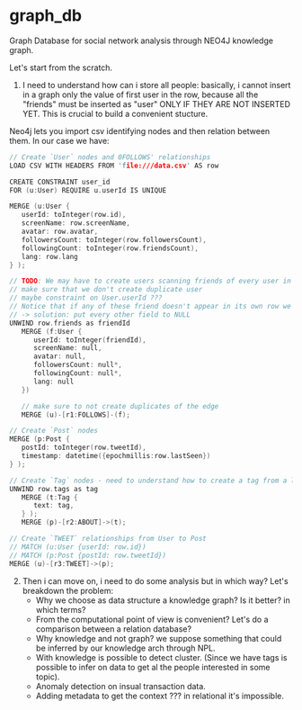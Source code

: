 # graph_db
Graph Database for social network analysis through NEO4J knowledge graph. 

Let's start from the scratch. 
 1. I need to understand how can i store all people: basically, i cannot insert in a graph only the value of first user in the row, because all the "friends" must be inserted as "user" ONLY IF THEY ARE NOT INSERTED YET. This is crucial to build a convenient stucture.

   Neo4j lets you import csv identifying nodes and then relation between them.
   In our case we have:
   
   ``` c
   // Create `User` nodes and 0FOLLOWS' relationships
   LOAD CSV WITH HEADERS FROM 'file:///data.csv' AS row

   CREATE CONSTRAINT user_id
   FOR (u:User) REQUIRE u.userId IS UNIQUE

   MERGE (u:User {
      userId: toInteger(row.id),
      screenName: row.screenName,
      avatar: row.avatar,
      followersCount: toInteger(row.followersCount),
      followingCount: toInteger(row.friendsCount),
      lang: row.lang
   } );
   
   // TODO: We may have to create users scanning friends of every user in every row
   // make sure that we don't create duplicate user
   // maybe constraint on User.userId ???
   // Notice that if any of these friend doesn't appear in its own row we have only its id and no other info
   // -> solution: put every other field to NULL
   UNWIND row.friends as friendId
      MERGE (f:User {
         userId: toInteger(friendId),
         screenName: null,
         avatar: null,
         followersCount: null*,
         followingCount: null*,
         lang: null
      })

      // make sure to not create duplicates of the edge
      MERGE (u)-[r1:FOLLOWS]-(f);

   // Create `Post` nodes
   MERGE (p:Post {
      postId: toInteger(row.tweetId),
      timestamp: datetime({epochmillis:row.lastSeen})
   } );

   // Create `Tag` nodes - need to understand how to create a tag from a list and `ABOUT` relationships from Post to Tag
   UNWIND row.tags as tag
      MERGE (t:Tag {
         text: tag,
      } );
      MERGE (p)-[r2:ABOUT]->(t);

   // Create `TWEET` relationships from User to Post
   // MATCH (u:User {userId: row.id})
   // MATCH (p:Post {postId: row.tweetId})
   MERGE (u)-[r3:TWEET]->(p);
   ```

 2. Then i can move on, i need to do some analysis but in which way? Let's breakdown the problem: 
    - Why we choose as data structure a knowledge graph? Is it better? in which terms? 
    - From the computational point of view is convenient? Let's do a comparison between a relation database? 
    - Why knowledge and not graph? we suppose something that could be inferred by our knowledge arch through NPL. 
    - With knowledge is possible to detect cluster. (Since we have tags is possible to infer on data to get al the people interested in some topic). 
    - Anomaly detection on insual transaction data. 
    - Adding metadata to get the context ??? in relational it's impossible. 



